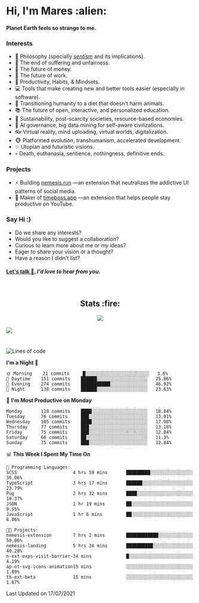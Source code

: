 <h1>Hi, I'm Mares :alien:</h1>

#### Planet Earth feels so strange to me.

### **Interests**

- 🌊 Philosophy (specially [_sentism_][sentismmedium] and its implications).
- 🎯 The end of suffering and unfairness.
- 💸 The future of money.
- 💼 The future of work.
- 🧠 Productivity, Habits, & Mindsets.
- 💻 Tools that make creating new and better tools easier (especially in software).
- 🥗 Transitioning humanity to a diet that doesn't harm animals.
- 📚 The future of open, interactive, and personalized education.
- 🌱 Sustainability, post-scarcity societies, resource-based economies.
- 🤖 AI governance, big data mining for self-aware civilizations.
- 👓 Virtual reality, mind uploading, virtual worlds, digitalization.
- 🐵 Platformed evolution, transhumanism, accelerated development.
- ✨ Utopian and futuristic visions.
- 💀 Death, euthanasia, sentience, nothingness, definitive ends.


### **Projects**

- ⚡ Building [nemesis.run](https://nemesis.run) —an extension that neutralizes the addictive UI patterns of social media.
- 💎 Maker of [timeboss.app](https://timeboss.app) —an extension that helps people stay productive on YouTube.


### **Say Hi :)**

- Do we share any interests?
- Would you like to suggest a collaboration?
- Curious to learn more about me or my ideas?
- Eager to share your vision or a thought?
- Have a reason I didn't list?

#### [Let's talk :wave:.](mailto:mareszhar@gmail.com) _I'd love to hear from you_.

[sentismmedium]: https://medium.com/@mareszhar/born-a-prisoner-a-reflection-about-life-its-struggles-and-a-plan-to-escape-d8566ce9b026

<br>

<h2 align="center">Stats :fire:</h2>

<div align="center">
  <img src="https://github-readme-streak-stats.herokuapp.com?user=mareszhar&theme=black-ice&hide_border=true&stroke=FFFFFF15&ring=DF8FFE&fire=DF8FFE&currStreakLabel=DF8FFE&background=1A232A&currStreakNum=86FFAB&dates=B1AAB3FF">
</div>

<br>

<img src="https://activity-graph.herokuapp.com/graph?username=mareszhar&theme=nord&bg_color=00000000&color=979797&line=DF8FFE&point=00000000&area=true&hide_border=true">

<br>

<h1></h1>

<!--START_SECTION:waka-->
![Lines of code](https://img.shields.io/badge/From%20Hello%20World%20I%27ve%20Written-102026%20lines%20of%20code-blue)

**I'm a Night 🦉** 

```text
🌞 Morning    21 commits     █░░░░░░░░░░░░░░░░░░░░░░░░   3.6% 
🌆 Daytime    151 commits    ██████░░░░░░░░░░░░░░░░░░░   25.86% 
🌃 Evening    274 commits    ███████████░░░░░░░░░░░░░░   46.92% 
🌙 Night      138 commits    ██████░░░░░░░░░░░░░░░░░░░   23.63%

```
📅 **I'm Most Productive on Monday** 

```text
Monday       110 commits    ████░░░░░░░░░░░░░░░░░░░░░   18.84% 
Tuesday      76 commits     ███░░░░░░░░░░░░░░░░░░░░░░   13.01% 
Wednesday    105 commits    ████░░░░░░░░░░░░░░░░░░░░░   17.98% 
Thursday     77 commits     ███░░░░░░░░░░░░░░░░░░░░░░   13.18% 
Friday       75 commits     ███░░░░░░░░░░░░░░░░░░░░░░   12.84% 
Saturday     66 commits     ██░░░░░░░░░░░░░░░░░░░░░░░   11.3% 
Sunday       75 commits     ███░░░░░░░░░░░░░░░░░░░░░░   12.84%

```


📊 **This Week I Spent My Time On** 

```text
💬 Programming Languages: 
SCSS                     4 hrs 59 mins       █████████░░░░░░░░░░░░░░░░   36.06% 
TypeScript               3 hrs 17 mins       ██████░░░░░░░░░░░░░░░░░░░   23.79% 
Pug                      2 hrs 32 mins       ████░░░░░░░░░░░░░░░░░░░░░   18.37% 
JSON                     1 hr 19 mins        ██░░░░░░░░░░░░░░░░░░░░░░░   9.55% 
JavaScript               1 hr 6 mins         ██░░░░░░░░░░░░░░░░░░░░░░░   8.06%

🐱‍💻 Projects: 
nemesis-extension        7 hrs 2 mins        ████████████░░░░░░░░░░░░░   50.86% 
nemesis-landing          5 hrs 34 mins       ██████████░░░░░░░░░░░░░░░   40.28% 
n-ext-exps-visit-barrier-34 mins             █░░░░░░░░░░░░░░░░░░░░░░░░   4.19% 
ap-ot-svg-icons-animation15 mins             ░░░░░░░░░░░░░░░░░░░░░░░░░   1.89% 
tb-ext-beta              15 mins             ░░░░░░░░░░░░░░░░░░░░░░░░░   1.87%

```


 Last Updated on 17/07/2021
<!--END_SECTION:waka-->

